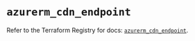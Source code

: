 # `azurerm_cdn_endpoint`

Refer to the Terraform Registry for docs: [`azurerm_cdn_endpoint`](https://registry.terraform.io/providers/hashicorp/azurerm/4.27.0/docs/resources/cdn_endpoint).
